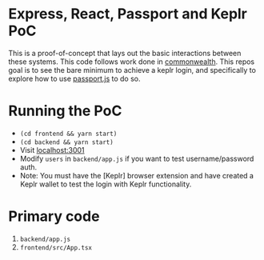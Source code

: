 # Express, React, Passport and Keplr PoC

This is a proof-of-concept that lays out the basic interactions between
these systems. This code follows work done in [commonwealth][1]. This repos
goal is to see the bare minimum to achieve a keplr login, and specifically
to explore how to use [passport.js][2] to do so.

# Running the PoC
- `(cd frontend && yarn start)`
- `(cd backend && yarn start)`
- Visit [localhost:3001](localhost:3000)
- Modify `users` in `backend/app.js` if you want to test username/password
  auth.
- Note: You must have the [Keplr] browser extension and have created a Keplr
  wallet to test the login with Keplr functionality.

# Primary code

1. `backend/app.js`
2. `frontend/src/App.tsx`

[1]: https://github.com/hicommonwealth/commonwealth/
[2]: http://www.passportjs.org/
[3]: https://www.keplr.app/
